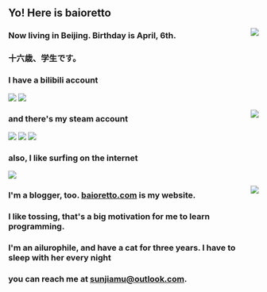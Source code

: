 ## Yo! Here is baioretto

<a><img align="right" src="https://github-readme-stats.vercel.app/api?username=Ba1oretto&hide=prs,issues,contribs&count_private=true&show_icons=true&title_color=9400D3&text_color=FF1493&icon_color=fe1afe&bg_color=angle,FFC0CB,ffc0c6,ffc0c1,ffc0c0,ffc4c0,ffc8c0,ffccc0,ffd0c0,ffd4c0,ffd8c0,ffdcc0,ffe0c0,ffe4c0,ffe4c0,ffecc0,fff0c0,fff4c0,fff8c0,fffcc0,f9ffc0,f4ffc0,f4ffc0,e2ffc0&hide_border=true&locale=en&line_height=35"></a>

### Now living in Beijing. Birthday is April, 6th.
### 十六歳、学生です。

### I have a bilibili account
<a href="https://space.bilibili.com/361996128"><img src="https://img.shields.io/badge/bilibili-Ba1oretto-fb7299/?color=FFC0CB&style=plastic&logo=bilibili&labelColor=fb7299"></a> <a><img src="https://img.shields.io/badge/dynamic/json?color=F0E68C&label=current%20fans&query=%24.data.totalSubs&url=https%3A%2F%2Fapi.spencerwoo.com%2Fsubstats%2F%3Fsource%3Dbilibili%26queryKey%3D361996128&style=plastic&logo=bilibili&labelColor=FFC0CB"></a>

<a><img align="right" src="https://github-readme-stats.vercel.app/api/top-langs/?username=Ba1oretto&layout=compact&hide_title=true"></a>

### and there's my steam account 
<a href="https://steamcommunity.com/id/baioretto"><img src="https://img.shields.io/badge/steam-Baioretto-*/?color=192640&style=plastic&logo=steam&labelColor=204b78"></a> <a href="https://steamcommunity.com/id/ba1oretto"><img src="https://img.shields.io/badge/dynamic/json?color=192640&label=games&query=%24.data.totalSubs&url=https%3A%2F%2Fapi.spencerwoo.com%2Fsubstats%2F%3Fsource%3DsteamGames%26queryKey%3D76561198969466418%26source%3DsteamGames%26queryKey%3D76561199219358010&style=plastic&logo=steam&labelColor=204b78"></a> <a><img src="https://img.shields.io/badge/dynamic/json?color=192640&label=friends&query=%24.data.totalSubs&suffix=%20&url=https%3A%2F%2Fapi.spencerwoo.com%2Fsubstats%2F%3Fsource%3DsteamFriends%26queryKey%3D76561198969466418%26source%3DsteamGames%26queryKey%3D76561199219358010&style=plastic&logo=steam&labelColor=204b78"></a>

### also, I like surfing on the internet 
<a href="https://twitter.com/ZeroTwo08100166"><img src="https://img.shields.io/badge/twitter-Baioretto-*/?color=1a8cd8&style=plastic&labelColor=deff74&logo=twitter"></a>

<a><img align="right" src="https://github-readme-stats.vercel.app/api/pin/?username=Ba1oretto&repo=ba1oretto.github.io&show_owner=true"></a>

### I'm a blogger, too. [baioretto.com](https://baioretto.com) is my website.

### I like tossing, that's a big motivation for me to learn programming.

### I'm an ailurophile, and have a cat for three years. I have to sleep with her every night

### you can reach me at [sunjiamu@outlook.com](mailto:sunjiamu@outlook.com).
